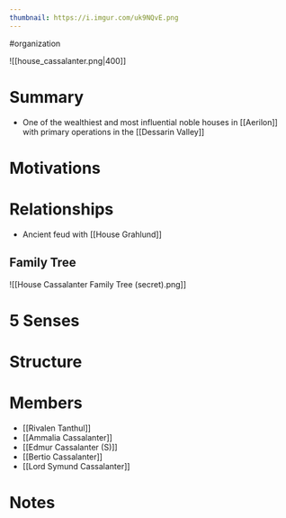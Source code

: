 ```yaml
---
thumbnail: https://i.imgur.com/uk9NQvE.png
---
```

#organization

![[house_cassalanter.png|400]]

# Summary
- One of the wealthiest and most influential noble houses in [[Aerilon]] with primary operations in the [[Dessarin Valley]]

# Motivations
# Relationships
- Ancient feud with [[House Grahlund]]

## Family Tree
![[House Cassalanter Family Tree (secret).png]]
# 5 Senses

# Structure
# Members
- [[Rivalen Tanthul]]
- [[Ammalia Cassalanter]]
- [[Edmur Cassalanter (S)]]
- [[Bertio Cassalanter]]
- [[Lord Symund Cassalanter]]
# Notes